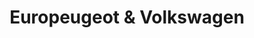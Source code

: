 ---
title: "Europeugeot & Volkswagen"
url: /barrios-unidos/europeugeot-und-volkswagen/
shop: Autoteile
---
